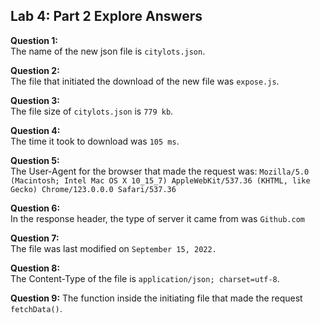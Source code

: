 ## Lab 4: Part 2 Explore Answers

**Question 1:**  
The name of the new json file is `citylots.json`.

**Question 2:**  
The file that initiated the download of the new file was `expose.js`.

**Question 3:**  
The file size of `citylots.json` is `779 kb`.

**Question 4:**  
The time it took to download was `105 ms`.

**Question 5:**  
The User-Agent for the browser that made the request was:
`
Mozilla/5.0 (Macintosh; Intel Mac OS X 10_15_7) AppleWebKit/537.36 (KHTML, like Gecko) Chrome/123.0.0.0 Safari/537.36
`

**Question 6:**  
In the response header, the type of server it came from was `Github.com`

**Question 7:**  
The file was last modified on `September 15, 2022.`

**Question 8:**  
The Content-Type of the file is `application/json; charset=utf-8`.

**Question 9:**
The function inside the initiating file that made the request `fetchData()`.
